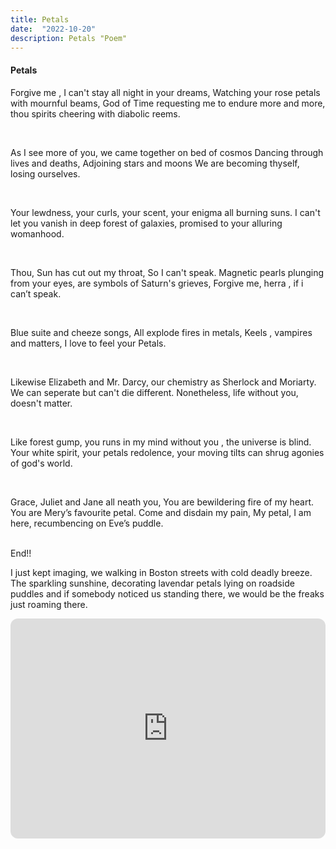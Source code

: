 ```yaml
---
title: Petals 
date:  "2022-10-20"
description: Petals "Poem"
---
```



#### Petals

Forgive me , I can't stay all night in your dreams,
Watching your rose petals with mournful beams,
God of Time requesting me to endure more and more,
thou spirits cheering with diabolic reems.

<br />

As I see more of you, 
we came together on bed of cosmos
Dancing through lives and deaths,
Adjoining stars and moons
We are becoming  thyself,
losing ourselves. 

<br />

Your lewdness, your curls, your scent, your enigma 
all burning suns.
I can't let you vanish in deep forest of galaxies,
promised to your alluring womanhood.

<br />

Thou, Sun has cut out my throat,
So I can't speak.
Magnetic pearls plunging from your eyes,
are symbols of Saturn's grieves,
Forgive me, herra , if i can’t speak.

<br />

Blue suite and  cheeze songs,
All explode fires in metals,
Keels , vampires and matters,
I love to feel your Petals.

<br />

Likewise Elizabeth and Mr. Darcy,
our chemistry as Sherlock and Moriarty.
We can seperate but can't die different.
Nonetheless, life without you, doesn't matter.

<br />

Like forest gump, you runs in my mind
without you , the universe is blind.
Your white spirit, your petals redolence, your moving tilts
can shrug agonies of god's world.

<br />

Grace, Juliet and Jane all neath you,
You are bewildering fire of my heart. 
You are Mery’s favourite petal. 
Come and disdain my pain,
My petal, I am here, recumbencing on Eve’s puddle.

<br />
End!! 

I just kept imaging, we walking in Boston streets with cold deadly breeze.
The sparkling sunshine, decorating lavendar petals lying on roadside puddles and if somebody noticed us standing there, we would be the freaks just roaming there.

<iframe style="border-radius:12px" src="https://open.spotify.com/embed/track/2CTOa3CEBts3p1NyTVLTXU?utm_source=generator" width="100%" height="352" frameBorder="0" allowfullscreen="" allow="autoplay; clipboard-write; encrypted-media; fullscreen; picture-in-picture" loading="lazy"></iframe>